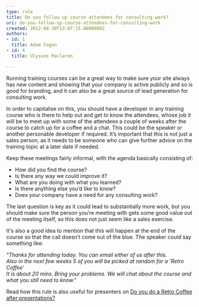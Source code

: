 ```yaml
---
type: rule
title: Do you follow up course attendees for consulting work?
uri: do-you-follow-up-course-attendees-for-consulting-work
created: 2012-08-30T13:07:15.0000000Z
authors:
- id: 1
  title: Adam Cogan
- id: 4
  title: Ulysses Maclaren

---
```




<span class='intro'> <p>Running training courses can be a great way to make sure your site always has new content and showing that your company is active publicly and so is good for branding, and it can also be a great source of lead generation for consulting work.</p> </span>

<p>In order to capitalise on this, you should have a developer in any training course who is there to help out and get to know the attendees, whose job it will be to meet up with some of the attendees a couple of weeks after the course to catch up for a coffee and a chat. This could be the speaker or another personable developer if required. It’s important that this is not just a sales person, as it needs to be someone who can give further advice on the training topic at a later date if needed.</p>
                <p>Keep these meetings fairly informal, with the agenda basically consisting of&#58;</p>
                <ul>
                    <li>How did you find the course?</li>
                    <li>Is there any way we could improve it?</li>
                    <li>What are you doing with what you learned?</li>
                    <li>Is there anything else you’d like to know?</li>
                    <li>Does your company have a need for any consulting work?</li>
                </ul>
                <p>The last question is key as it could lead to substantially more work, but you should make sure the person you’re meeting with gets some good value out of the meeting itself, so this does not just seem like a sales exercise.</p>
                <p>It's also a good idea to mention that this will happen at the end of the course so that the call doesn't come out of the blue. The speaker could say something like&#58;</p>
                <div class="greyBox">
                    <p><em>&quot;Thanks for attending today. You can email either of us after this.<br>
                    Also in the next few weeks 5 of you will be picked at random for a 'Retro Coffee'<br>
                    It is about 20 mins. Bring your problems. We will chat about the course and what you still need to know.&quot;</em></p>
                </div>
                <p>Read how this rule is also useful for presenters on <a target="_blank" href="/Communication/RulesToBetterTraining/Pages/RetroCoffee.aspx">Do you do a Retro Coffee after presentations? </a></p>


